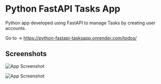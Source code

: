 
# Python FastAPI Tasks App

Python app developed using FastAPI to manage Tasks by creating user accounts.

Go to -> https://python-fastapi-tasksapp.onrender.com/todos/
## Screenshots

![App Screenshot](https://user-images.githubusercontent.com/46628806/180803480-aaa5006d-b044-4d2b-bad2-ee611c50d7c5.png)

![App Screenshot](https://user-images.githubusercontent.com/46628806/180803655-8b480d09-be8a-4f2b-bd3b-16f1f97074ac.png)



